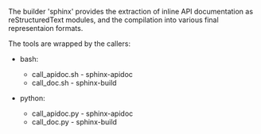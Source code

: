 The builder 'sphinx' provides the extraction of inline API documentation
as reStructuredText modules, and the compilation into various final
representaion formats.

The tools are wrapped by the callers:

- bash:

  - call_apidoc.sh - sphinx-apidoc
  - call_doc.sh - sphinx-build

- python:

  - call_apidoc.py - sphinx-apidoc
  - call_doc.py - sphinx-build

